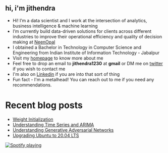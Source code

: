 ## hi, i'm jithendra

- Hi! I’m a data scientist and I work at the intersection of analytics, business intelligence & machine learning
- I’m currently build data-driven solutions for clients across different industries to improve their operational efficiency and quality of decision making at [NeenOpal](https://www.neenopal.com/)
- I obtained a Bachelor in Technology in Computer Science and Engineering from Indian Institute of Information Technology - Jabalpur
- Visit my [homepage](https://jithendrabsy.github.io) to know more about me
- Feel free to drop an email to **jithendra1230** at **gmail** or DM me on [twitter](https://twitter.com/jithendrabsy) if you wish to contact me
- I'm also on [Linkedin](https://www.linkedin.com/in/jithendrabsy/) if you are into that sort of thing
- Fun fact - I'm a metalhead! You can reach out to me if you need any recommendations.


# Recent blog posts

<!-- BLOG-POST-LIST:START -->
- [Weight Initialization](https://jithendrabsy.github.io/fastblog/machinelearning/deeplearning/2021/02/01/initialization.html)
- [Understanding Time Series and ARIMA](https://jithendrabsy.github.io/fastblog/datascience/timeseries/2020/11/11/ts-arima.html)
- [Understanding Generative Adversarial Networks](https://jithendrabsy.github.io/fastblog/deeplearning/machinelearning/2020/07/11/Understanding-Generative-Adversarial-Networks.html)
- [Upgrading Ubuntu to 20.04 LTS](https://jithendrabsy.github.io/fastblog/linux/2020/05/01/upgrading-ubuntu.html)
<!-- BLOG-POST-LIST:END -->


[![Spotify playing](http://spotify.aio-api.ml/spotify?id=bx1j9iim2qv6chih9x8lpiwd8&theme=wavy&image=true&color_theme=dark&bars_when_not_listening=true&bg_color=&title_color=&text_color=&hide_status=false&display_timer=false)](https://open.spotify.com/user/bx1j9iim2qv6chih9x8lpiwd8)
